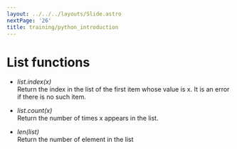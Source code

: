 ```yaml
---
layout: ../../../layouts/Slide.astro
nextPage: '26'
title: training/python_introduction
---
```




# List functions

- _list.index(x)_  
  Return the index in the list of the first item whose value is x. It is an error if there is no such item.

- _list.count(x)_  
  Return the number of times x appears in the list.
  
- _len(list)_  
   Return the number of element in the list